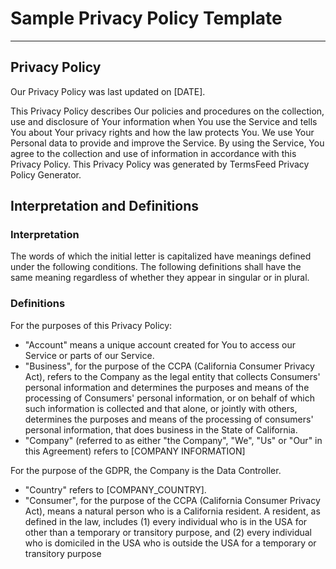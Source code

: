 # Sample Privacy Policy Template
---


## Privacy Policy
Our Privacy Policy was last updated on [DATE].

This Privacy Policy describes Our policies and procedures on the collection, use and disclosure of Your
information when You use the Service and tells You about Your privacy rights and how the law protects You.
We use Your Personal data to provide and improve the Service. By using the Service, You agree to the
collection and use of information in accordance with this Privacy Policy. This Privacy Policy was generated
by TermsFeed Privacy Policy Generator.


## Interpretation and Definitions

### Interpretation
The words of which the initial letter is capitalized have meanings defined under the following conditions.
The following definitions shall have the same meaning regardless of whether they appear in singular or in
plural.

### Definitions

For the purposes of this Privacy Policy:
- "Account" means a unique account created for You to access our Service or parts of our Service.
- "Business", for the purpose of the CCPA (California Consumer Privacy Act), refers to the Company as the legal entity that collects Consumers' personal information and determines the purposes and means of the processing of Consumers' personal information, or on behalf of which such information is collected and that alone, or jointly with others, determines the purposes and means of the processing of consumers' personal information, that does business in the State of California.
- "Company" (referred to as either "the Company", "We", "Us" or "Our" in this Agreement) refers to [COMPANY INFORMATION]

For the purpose of the GDPR, the Company is the Data Controller.

- "Country" refers to [COMPANY_COUNTRY].
- "Consumer", for the purpose of the CCPA (California Consumer Privacy Act), means a natural
person who is a California resident. A resident, as defined in the law, includes (1) every individual
who is in the USA for other than a temporary or transitory purpose, and (2) every individual who is
domiciled in the USA who is outside the USA for a temporary or transitory purpose